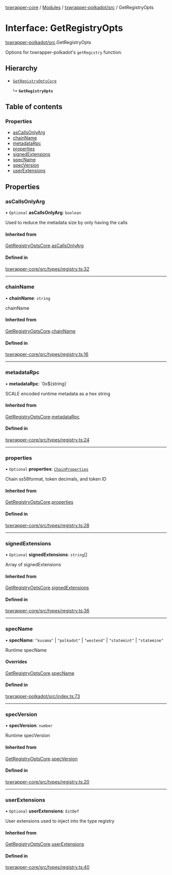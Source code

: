 [txwrapper-core](../README.md) / [Modules](../modules.md) / [txwrapper-polkadot/src](../modules/txwrapper_polkadot_src.md) / GetRegistryOpts

# Interface: GetRegistryOpts

[txwrapper-polkadot/src](../modules/txwrapper_polkadot_src.md).GetRegistryOpts

Options for txwrapper-polkadot's `getRegistry` function.

## Hierarchy

- [`GetRegistryOptsCore`](txwrapper_core_src.GetRegistryOptsCore.md)

  ↳ **`GetRegistryOpts`**

## Table of contents

### Properties

- [asCallsOnlyArg](txwrapper_polkadot_src.GetRegistryOpts.md#ascallsonlyarg)
- [chainName](txwrapper_polkadot_src.GetRegistryOpts.md#chainname)
- [metadataRpc](txwrapper_polkadot_src.GetRegistryOpts.md#metadatarpc)
- [properties](txwrapper_polkadot_src.GetRegistryOpts.md#properties)
- [signedExtensions](txwrapper_polkadot_src.GetRegistryOpts.md#signedextensions)
- [specName](txwrapper_polkadot_src.GetRegistryOpts.md#specname)
- [specVersion](txwrapper_polkadot_src.GetRegistryOpts.md#specversion)
- [userExtensions](txwrapper_polkadot_src.GetRegistryOpts.md#userextensions)

## Properties

### asCallsOnlyArg

• `Optional` **asCallsOnlyArg**: `boolean`

Used to reduce the metadata size by only having the calls

#### Inherited from

[GetRegistryOptsCore](txwrapper_core_src.GetRegistryOptsCore.md).[asCallsOnlyArg](txwrapper_core_src.GetRegistryOptsCore.md#ascallsonlyarg)

#### Defined in

[txwrapper-core/src/types/registry.ts:32](https://github.com/paritytech/txwrapper-core/blob/f50cd9c/packages/txwrapper-core/src/types/registry.ts#L32)

___

### chainName

• **chainName**: `string`

chainName

#### Inherited from

[GetRegistryOptsCore](txwrapper_core_src.GetRegistryOptsCore.md).[chainName](txwrapper_core_src.GetRegistryOptsCore.md#chainname)

#### Defined in

[txwrapper-core/src/types/registry.ts:16](https://github.com/paritytech/txwrapper-core/blob/f50cd9c/packages/txwrapper-core/src/types/registry.ts#L16)

___

### metadataRpc

• **metadataRpc**: \`0x${string}\`

SCALE encoded runtime metadata as a hex string

#### Inherited from

[GetRegistryOptsCore](txwrapper_core_src.GetRegistryOptsCore.md).[metadataRpc](txwrapper_core_src.GetRegistryOptsCore.md#metadatarpc)

#### Defined in

[txwrapper-core/src/types/registry.ts:24](https://github.com/paritytech/txwrapper-core/blob/f50cd9c/packages/txwrapper-core/src/types/registry.ts#L24)

___

### properties

• `Optional` **properties**: [`ChainProperties`](txwrapper_core_src.ChainProperties.md)

Chain ss58format, token decimals, and token ID

#### Inherited from

[GetRegistryOptsCore](txwrapper_core_src.GetRegistryOptsCore.md).[properties](txwrapper_core_src.GetRegistryOptsCore.md#properties)

#### Defined in

[txwrapper-core/src/types/registry.ts:28](https://github.com/paritytech/txwrapper-core/blob/f50cd9c/packages/txwrapper-core/src/types/registry.ts#L28)

___

### signedExtensions

• `Optional` **signedExtensions**: `string`[]

Array of signedExtensions

#### Inherited from

[GetRegistryOptsCore](txwrapper_core_src.GetRegistryOptsCore.md).[signedExtensions](txwrapper_core_src.GetRegistryOptsCore.md#signedextensions)

#### Defined in

[txwrapper-core/src/types/registry.ts:36](https://github.com/paritytech/txwrapper-core/blob/f50cd9c/packages/txwrapper-core/src/types/registry.ts#L36)

___

### specName

• **specName**: ``"kusama"`` \| ``"polkadot"`` \| ``"westend"`` \| ``"statemint"`` \| ``"statemine"``

Runtime specName

#### Overrides

[GetRegistryOptsCore](txwrapper_core_src.GetRegistryOptsCore.md).[specName](txwrapper_core_src.GetRegistryOptsCore.md#specname)

#### Defined in

[txwrapper-polkadot/src/index.ts:73](https://github.com/paritytech/txwrapper-core/blob/f50cd9c/packages/txwrapper-polkadot/src/index.ts#L73)

___

### specVersion

• **specVersion**: `number`

Runtime specVersion

#### Inherited from

[GetRegistryOptsCore](txwrapper_core_src.GetRegistryOptsCore.md).[specVersion](txwrapper_core_src.GetRegistryOptsCore.md#specversion)

#### Defined in

[txwrapper-core/src/types/registry.ts:20](https://github.com/paritytech/txwrapper-core/blob/f50cd9c/packages/txwrapper-core/src/types/registry.ts#L20)

___

### userExtensions

• `Optional` **userExtensions**: `ExtDef`

User extensions used to inject into the type registry

#### Inherited from

[GetRegistryOptsCore](txwrapper_core_src.GetRegistryOptsCore.md).[userExtensions](txwrapper_core_src.GetRegistryOptsCore.md#userextensions)

#### Defined in

[txwrapper-core/src/types/registry.ts:40](https://github.com/paritytech/txwrapper-core/blob/f50cd9c/packages/txwrapper-core/src/types/registry.ts#L40)
